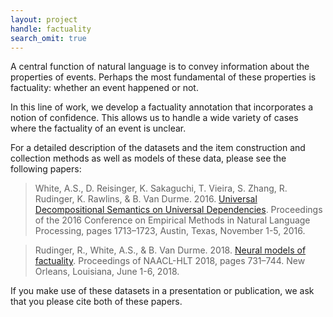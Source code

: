 ```yaml
---
layout: project
handle: factuality
search_omit: true
---
```


A central function of natural language is to convey information about the properties of events. Perhaps the most fundamental of these properties is factuality: whether an event happened or not.

In this line of work, we develop a factuality annotation that incorporates a notion of confidence. This allows us to handle a wide variety of cases where the factuality of an event is unclear.

For a detailed description of the datasets and the item construction and collection methods as well as models of these data, please see the following papers:

> White, A.S., D. Reisinger, K. Sakaguchi, T. Vieira, S. Zhang, R. Rudinger, K. Rawlins, & B. Van Durme. 2016. [Universal Decompositional Semantics on Universal Dependencies](https://aclweb.org/anthology/D16-1177). Proceedings of the 2016 Conference on Empirical Methods in Natural Language Processing, pages 1713–1723, Austin, Texas, November 1-5, 2016.

> Rudinger, R., White, A.S., & B. Van Durme. 2018. [Neural models of factuality](http://www.aclweb.org/anthology/N18-1067). Proceedings of NAACL-HLT 2018, pages 731–744. New Orleans, Louisiana, June 1-6, 2018.

If you make use of these datasets in a presentation or publication, we ask that you please cite both of these papers.
